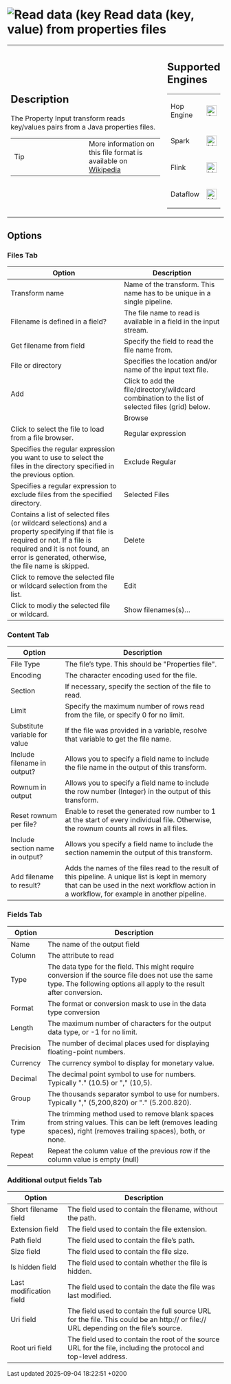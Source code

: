 <div id="header">

# <span class="image image-doc-icon">![Read data (key](../assets/images/transforms/icons/propertyinput.svg)</span> Read data (key, value) from properties files

</div>

<div id="content">

<div id="preamble">

<div class="sectionbody">

<table>
<colgroup>
<col style="width: 75%" />
<col style="width: 25%" />
</colgroup>
<tbody>
<tr class="odd">
<td><div class="content">
<div class="sect1">
<h2 id="_description">Description</h2>
<div class="sectionbody">
<div class="paragraph">
<p>The Property Input transform reads key/values pairs from a Java properties files.</p>
</div>
<div class="admonitionblock tip">
<table>
<colgroup>
<col style="width: 50%" />
<col style="width: 50%" />
</colgroup>
<tbody>
<tr class="odd">
<td><div class="title">
Tip
</div></td>
<td>More information on this file format is available on <a href="https://en.wikipedia.org/wiki/.properties">Wikipedia</a></td>
</tr>
</tbody>
</table>
</div>
</div>
</div>
</div></td>
<td><div class="content">
<div class="sect1">
<h2 id="_supported_engines">Supported Engines</h2>
<div class="sectionbody">
<table>
<tbody>
<tr class="odd">
<td><p>Hop Engine</p></td>
<td><div class="content">
<div class="paragraph">
<p><span class="image"><img src="../assets/images/check_mark.svg" alt="Supported" width="24" /></span></p>
</div>
</div></td>
</tr>
<tr class="even">
<td><p>Spark</p></td>
<td><div class="content">
<div class="paragraph">
<p><span class="image"><img src="../assets/images/question_mark.svg" alt="Maybe Supported" width="24" /></span></p>
</div>
</div></td>
</tr>
<tr class="odd">
<td><p>Flink</p></td>
<td><div class="content">
<div class="paragraph">
<p><span class="image"><img src="../assets/images/question_mark.svg" alt="Maybe Supported" width="24" /></span></p>
</div>
</div></td>
</tr>
<tr class="even">
<td><p>Dataflow</p></td>
<td><div class="content">
<div class="paragraph">
<p><span class="image"><img src="../assets/images/question_mark.svg" alt="Maybe Supported" width="24" /></span></p>
</div>
</div></td>
</tr>
</tbody>
</table>
</div>
</div>
</div></td>
</tr>
</tbody>
</table>

</div>

</div>

<div class="sect1">

## Options

<div class="sectionbody">

<div class="sect2">

### Files Tab

| Option                                                                                                                                                                                                                       | Description                                                                                      |
| ---------------------------------------------------------------------------------------------------------------------------------------------------------------------------------------------------------------------------- | ------------------------------------------------------------------------------------------------ |
| Transform name                                                                                                                                                                                                               | Name of the transform. This name has to be unique in a single pipeline.                          |
| Filename is defined in a field?                                                                                                                                                                                              | The file name to read is available in a field in the input stream.                               |
| Get filename from field                                                                                                                                                                                                      | Specify the field to read the file name from.                                                    |
| File or directory                                                                                                                                                                                                            | Specifies the location and/or name of the input text file.                                       |
| Add                                                                                                                                                                                                                          | Click to add the file/directory/wildcard combination to the list of selected files (grid) below. |
|                                                                                                                                                                                                                              | Browse                                                                                           |
| Click to select the file to load from a file browser.                                                                                                                                                                        | Regular expression                                                                               |
| Specifies the regular expression you want to use to select the files in the directory specified in the previous option.                                                                                                      | Exclude Regular                                                                                  |
| Specifies a regular expression to exclude files from the specified directory.                                                                                                                                                | Selected Files                                                                                   |
| Contains a list of selected files (or wildcard selections) and a property specifying if that file is required or not. If a file is required and it is not found, an error is generated, otherwise, the file name is skipped. | Delete                                                                                           |
| Click to remove the selected file or wildcard selection from the list.                                                                                                                                                       | Edit                                                                                             |
| Click to modiy the selected file or wildcard.                                                                                                                                                                                | Show filenames(s)…​                                                                              |

</div>

<div class="sect2">

### Content Tab

| Option                          | Description                                                                                                                                                                                   |
| ------------------------------- | --------------------------------------------------------------------------------------------------------------------------------------------------------------------------------------------- |
| File Type                       | The file’s type. This should be "Properties file".                                                                                                                                            |
| Encoding                        | The character encoding used for the file.                                                                                                                                                     |
| Section                         | If necessary, specify the section of the file to read.                                                                                                                                        |
| Limit                           | Specify the maximum number of rows read from the file, or specify 0 for no limit.                                                                                                             |
| Substitute variable for value   | If the file was provided in a variable, resolve that variable to get the file name.                                                                                                           |
| Include filename in output?     | Allows you to specify a field name to include the file name in the output of this transform.                                                                                                  |
| Rownum in output                | Allows you to specify a field name to include the row number (Integer) in the output of this transform.                                                                                       |
| Reset rownum per file?          | Enable to reset the generated row number to 1 at the start of every individual file. Otherwise, the rownum counts all rows in all files.                                                      |
| Include section name in output? | Allows you specify a field name to include the section namemin the output of this transform.                                                                                                  |
| Add filename to result?         | Adds the names of the files read to the result of this pipeline. A unique list is kept in memory that can be used in the next workflow action in a workflow, for example in another pipeline. |

</div>

<div class="sect2">

### Fields Tab

| Option    | Description                                                                                                                                                               |
| --------- | ------------------------------------------------------------------------------------------------------------------------------------------------------------------------- |
| Name      | The name of the output field                                                                                                                                              |
| Column    | The attribute to read                                                                                                                                                     |
| Type      | The data type for the field. This might require conversion if the source file does not use the same type. The following options all apply to the result after conversion. |
| Format    | The format or conversion mask to use in the data type conversion                                                                                                          |
| Length    | The maximum number of characters for the output data type, or -1 for no limit.                                                                                            |
| Precision | The number of decimal places used for displaying floating-point numbers.                                                                                                  |
| Currency  | The currency symbol to display for monetary value.                                                                                                                        |
| Decimal   | The decimal point symbol to use for numbers. Typically "." (10.5) or "," (10,5).                                                                                          |
| Group     | The thousands separator symbol to use for numbers. Typically "," (5,200,820) or "." (5.200.820).                                                                          |
| Trim type | The trimming method used to remove blank spaces from string values. This can be left (removes leading spaces), right (removes trailing spaces), both, or none.            |
| Repeat    | Repeat the column value of the previous row if the column value is empty (null)                                                                                           |

</div>

<div class="sect2">

### Additional output fields Tab

| Option                  | Description                                                                                                                         |
| ----------------------- | ----------------------------------------------------------------------------------------------------------------------------------- |
| Short filename field    | The field used to contain the filename, without the path.                                                                           |
| Extension field         | The field used to contain the file extension.                                                                                       |
| Path field              | The field used to contain the file’s path.                                                                                          |
| Size field              | The field used to contain the file size.                                                                                            |
| Is hidden field         | The field used to contain whether the file is hidden.                                                                               |
| Last modification field | The field used to contain the date the file was last modified.                                                                      |
| Uri field               | The field used to contain the full source URL for the file. This could be an http:// or file:// URL depending on the file’s source. |
| Root uri field          | The field used to contain the root of the source URL for the file, including the protocol and top-level address.                    |

</div>

</div>

</div>

</div>

<div id="footer">

<div id="footer-text">

Last updated 2025-09-04 18:22:51 +0200

</div>

</div>
